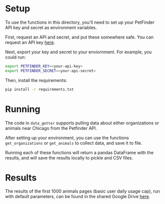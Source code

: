 # Setup

To use the functions in this directory, you'll need to set up your PetFinder API key
and secret as environment variables.

First, request an API and secret, and put these somewhere safe. You can request an API
key [here](https://www.petfinder.com/developers/).

Next, export your key and secret to your enviornment. For example, you could run:

```bash
export PETFINDER_KEY=<your-api-key>
export PETFINDER_SECRET=<your-api-secret>
```

Then, install the requirements:

```bash
pip install -r requirements.txt
```

# Running

The code in `data_getter` supports pulling data about either organizations or animals near Chicago from the Petfinder API.

After setting up your environment, you can use the functions `get_organizations` or `get_animals` to collect data, and save it to file.

Running each of these functions will return a pandas DataFrame with the results, and will save the results locally to pickle and CSV files.

# Results

The results of the first 1000 animals pages (basic user daily usage cap), run with default parameters, can be found in the shared Google Drive [here](https://drive.google.com/drive/u/0/folders/16YyhvVVQVecoBtmWOVZOR0rynGKkmYj_).
